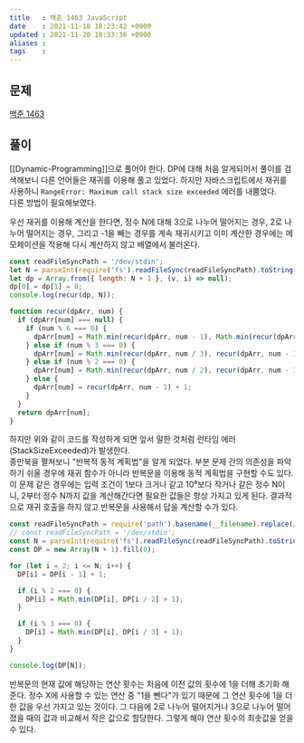 ```yaml
---
title   : 백준 1463 JavaScript 
date    : 2021-11-18 18:23:42 +0900
updated : 2021-11-20 10:33:36 +0900
aliases : 
tags    : 
---
```

## 문제
[백준 1463](https://www.acmicpc.net/problem/1463)

## 풀이
[[Dynamic-Programming]]으로 풀어야 한다. DP에 대해 처음 알게되어서 풀이를 검색해보니 다른 언어들은 재귀를 이용해 풀고 있었다. 하지만 자바스크립트에서 재귀를 사용하니 `RangeError: Maximum call stack size exceeded` 에러를 내뿜었다.  
다른 방법이 필요해보였다.  

우선 재귀를 이용해 계산을 한다면,  정수 N에 대해 3으로 나누어 떨어지는 경우, 2로 나누어 떨어지는 경우, 그리고 -1을 빼는 경우를 계속 재귀시키고 이미 계산한 경우에는 메모제이션을 적용해 다시 계산하지 않고 배열에서 불러온다.  
```javascript
const readFileSyncPath = '/dev/stdin';
let N = parseInt(require('fs').readFileSync(readFileSyncPath).toString().trim());
let dp = Array.from({ length: N + 1 }, (v, i) => null);
dp[0] = dp[1] = 0;
console.log(recur(dp, N));

function recur(dpArr, num) {
  if (dpArr[num] === null) {
    if (num % 6 === 0) {
      dpArr[num] = Math.min(recur(dpArr, num - 1), Math.min(recur(dpArr, num / 3), recur(dpArr, num / 2))) + 1;
    } else if (num % 3 === 0) {
      dpArr[num] = Math.min(recur(dpArr, num / 3), recur(dpArr, num - 1)) + 1;
    } else if (num % 2 === 0) {
      dpArr[num] = Math.min(recur(dpArr, num / 2), recur(dpArr, num - 1)) + 1;
    } else {
      dpArr[num] = recur(dpArr, num - 1) + 1;
    }
  }
  return dpArr[num];
}
```
하지만 위와 같이 코드를 작성하게 되면 앞서 말한 것처럼 런타임 에러 (StackSizeExceeded)가 발생한다.   
종만북을 펼쳐보니 "반복적 동적 계획법"을 알게 되었다. 부분 문제 간의 의존성을 파악하기 쉬울 경우에 재귀 함수가 아니라 반복문을 이용해 동적 계획법을 구현할 수도 있다.  
이 문제 같은 경우에는 입력 조건이 1보다 크거나 같고 10⁶보다 작거나 같은 정수 N이니, 2부터 정수 N까지 값을 계산해간다면 필요한 값들은 항상 가지고 있게 된다. 결과적으로 재귀 호출을 하지 않고 반복문을 사용해서 답을 계산할 수가 있다.   
```javascript
const readFileSyncPath = require('path').basename(__filename).replace(/js$/, 'txt');
// const readFileSyncPath = '/dev/stdin';
const N = parseInt(require('fs').readFileSync(readFileSyncPath).toString().trim());
const DP = new Array(N + 1).fill(0);

for (let i = 2; i <= N; i++) {
  DP[i] = DP[i - 1] + 1;

  if (i % 2 === 0) {
    DP[i] = Math.min(DP[i], DP[i / 2] + 1);
  }

  if (i % 3 === 0) {
    DP[i] = Math.min(DP[i], DP[i / 3] + 1);
  }
}

console.log(DP[N]);
```
반복문의 현재 값에 해당하는 연산 횟수는 처음에 이전 값의 횟수에 1을 더해 초기화 해준다. 정수 X에 사용할 수 있는 연산 중 "1을 뺀다"가 있기 때문에 그 연산 횟수에 1을 더한 값을 우선 가지고 있는 것이다. 그 다음에 2로 나누어 떨어지거나 3으로 나누어 떨어졌을 때의 값과 비교해서 작은 값으로 할당한다. 그렇게 해야 연산 횟수의 최솟값을 얻을 수 있다. 
